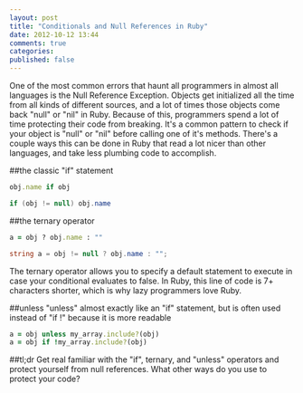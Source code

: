```yaml
---
layout: post
title: "Conditionals and Null References in Ruby"
date: 2012-10-12 13:44
comments: true
categories: 
published: false
---
```

One of the most common errors that haunt all programmers in almost all languages is the Null Reference Exception. Objects get initialized all the time from all kinds of different sources, and a lot of times those objects come back "null" or "nil" in Ruby. Because of this, programmers spend a lot of time protecting their code from breaking. It's a common pattern to check if your object is "null" or "nil" before calling one of it's methods. There's a couple ways this can be done in Ruby that read a lot nicer than other languages, and take less plumbing code to accomplish.

##the classic "if" statement
``` ruby ruby version
obj.name if obj
```
``` c# c# version
if (obj != null) obj.name
```

##the ternary operator
``` ruby ruby version
a = obj ? obj.name : ""
```
``` c# c# version
string a = obj != null ? obj.name : "";
```
The ternary operator allows you to specify a default statement to execute in case your conditional evaluates to false. In Ruby, this line of code is 7+ characters shorter, which is why lazy programmers love Ruby.

##unless
"unless" almost exactly like an "if" statement, but is often used instead of "if !" because it is more readable
``` ruby
a = obj unless my_array.include?(obj)
a = obj if !my_array.include?(obj)
```

##tl;dr
Get real familiar with the "if", ternary, and "unless" operators and protect yourself from null references. What other ways do you use to protect your code?

